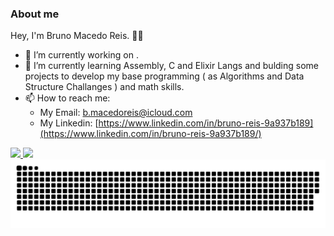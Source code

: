 ### About me
Hey, I'm Bruno Macedo Reis. :man_technologist:

- 🔭 I’m currently working on .
- 🌱 I’m currently learning Assembly, C and Elixir Langs and bulding some projects to develop my base programming ( as Algorithms and Data Structure Challanges ) and math skills.
- 📫 How to reach me:
  - My Email: [b.macedoreis@icloud.com](mailto:b.macedoreis@icloud.com)
  - My Linkedin: [https://www.linkedin.com/in/bruno-reis-9a937b189](https://www.linkedin.com/in/bruno-reis-9a937b189/)

<div>
  <a href="https://github.com/brunoreis-dev">
  <img height="200em" src="https://github-readme-stats.vercel.app/api?username=brunoreis-dev&show_icons=true&theme=monokai&include_all_commits=true&count_private=true"/>
  <img height="200em" src="https://github-readme-stats.vercel.app/api/top-langs/?username=brunoreis-dev&layout=compact&langs_count=10&theme=monokai"/>
  </a>
</div>

<div>
  <img src="./snake.svg" />
</div>

